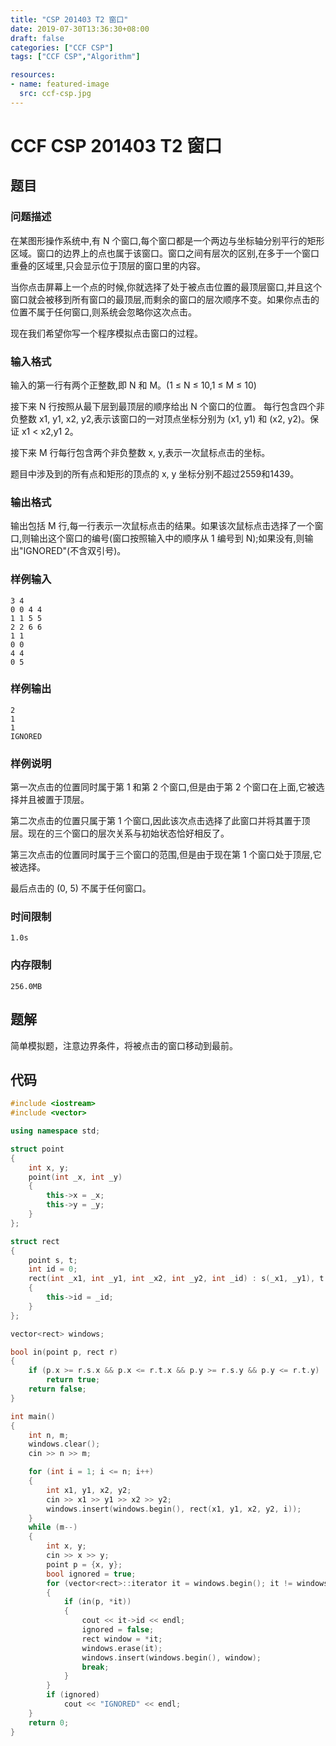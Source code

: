 ```yaml
---
title: "CSP 201403 T2 窗口"
date: 2019-07-30T13:36:30+08:00
draft: false
categories: ["CCF CSP"]
tags: ["CCF CSP","Algorithm"]

resources:
- name: featured-image
  src: ccf-csp.jpg
---
```


# CCF CSP 201403 T2 窗口

## 题目

### 问题描述

在某图形操作系统中,有 N 个窗口,每个窗口都是一个两边与坐标轴分别平行的矩形区域。窗口的边界上的点也属于该窗口。窗口之间有层次的区别,在多于一个窗口重叠的区域里,只会显示位于顶层的窗口里的内容。

当你点击屏幕上一个点的时候,你就选择了处于被点击位置的最顶层窗口,并且这个窗口就会被移到所有窗口的最顶层,而剩余的窗口的层次顺序不变。如果你点击的位置不属于任何窗口,则系统会忽略你这次点击。

现在我们希望你写一个程序模拟点击窗口的过程。

### 输入格式

输入的第一行有两个正整数,即 N 和 M。(1 ≤ N ≤ 10,1 ≤ M ≤ 10)

接下来 N 行按照从最下层到最顶层的顺序给出 N 个窗口的位置。 每行包含四个非负整数 x1, y1, x2, y2,表示该窗口的一对顶点坐标分别为 (x1, y1) 和 (x2, y2)。保证 x1 < x2,y1 2。

接下来 M 行每行包含两个非负整数 x, y,表示一次鼠标点击的坐标。

题目中涉及到的所有点和矩形的顶点的 x, y 坐标分别不超过2559和1439。

### 输出格式

输出包括 M 行,每一行表示一次鼠标点击的结果。如果该次鼠标点击选择了一个窗口,则输出这个窗口的编号(窗口按照输入中的顺序从 1 编号到 N);如果没有,则输出"IGNORED"(不含双引号)。

### 样例输入

    3 4
    0 0 4 4
    1 1 5 5
    2 2 6 6
    1 1
    0 0
    4 4
    0 5

### 样例输出

	2
    1
    1
    IGNORED

### 样例说明

第一次点击的位置同时属于第 1 和第 2 个窗口,但是由于第 2 个窗口在上面,它被选择并且被置于顶层。

第二次点击的位置只属于第 1 个窗口,因此该次点击选择了此窗口并将其置于顶层。现在的三个窗口的层次关系与初始状态恰好相反了。

第三次点击的位置同时属于三个窗口的范围,但是由于现在第 1 个窗口处于顶层,它被选择。

最后点击的 (0, 5) 不属于任何窗口。

### 时间限制

	1.0s

### 内存限制

	256.0MB

## 题解

简单模拟题，注意边界条件，将被点击的窗口移动到最前。

## 代码

```c++
#include <iostream>
#include <vector>

using namespace std;

struct point
{
    int x, y;
    point(int _x, int _y)
    {
        this->x = _x;
        this->y = _y;
    }
};

struct rect
{
    point s, t;
    int id = 0;
    rect(int _x1, int _y1, int _x2, int _y2, int _id) : s(_x1, _y1), t(_x2, _y2)
    {
        this->id = _id;
    }
};

vector<rect> windows;

bool in(point p, rect r)
{
    if (p.x >= r.s.x && p.x <= r.t.x && p.y >= r.s.y && p.y <= r.t.y)
        return true;
    return false;
}

int main()
{
    int n, m;
    windows.clear();
    cin >> n >> m;

    for (int i = 1; i <= n; i++)
    {
        int x1, y1, x2, y2;
        cin >> x1 >> y1 >> x2 >> y2;
        windows.insert(windows.begin(), rect(x1, y1, x2, y2, i));
    }
    while (m--)
    {
        int x, y;
        cin >> x >> y;
        point p = {x, y};
        bool ignored = true;
        for (vector<rect>::iterator it = windows.begin(); it != windows.end(); it++)
        {
            if (in(p, *it))
            {
                cout << it->id << endl;
                ignored = false;
                rect window = *it;
                windows.erase(it);
                windows.insert(windows.begin(), window);
                break;
            }
        }
        if (ignored)
            cout << "IGNORED" << endl;
    }
    return 0;
}
```

